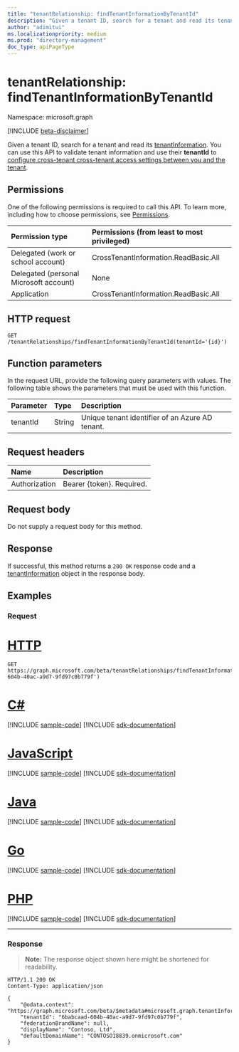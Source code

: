 ```yaml
---
title: "tenantRelationship: findTenantInformationByTenantId"
description: "Given a tenant ID, search for a tenant and read its tenantInformation."
author: "adimitui"
ms.localizationpriority: medium
ms.prod: "directory-management"
doc_type: apiPageType
---
```


# tenantRelationship: findTenantInformationByTenantId

Namespace: microsoft.graph

[!INCLUDE [beta-disclaimer](../../includes/beta-disclaimer.md)]

Given a tenant ID, search for a tenant and read its [tenantInformation](../resources/tenantInformation.md). You can use this API to validate tenant information and use their **tenantId** to [configure cross-tenant cross-tenant access settings between you and the tenant](../resources/crosstenantaccesspolicyconfigurationpartner.md).

## Permissions

One of the following permissions is required to call this API. To learn more, including how to choose permissions, see [Permissions](/graph/permissions-reference).

|Permission type|Permissions (from least to most privileged)|
|:---|:---|
|Delegated (work or school account)|CrossTenantInformation.ReadBasic.All|
|Delegated (personal Microsoft account)|None|
|Application|CrossTenantInformation.ReadBasic.All|

## HTTP request

<!-- {
  "blockType": "ignored"
}
-->
``` http
GET /tenantRelationships/findTenantInformationByTenantId(tenantId='{id}')
```

## Function parameters

In the request URL, provide the following query parameters with values. The following table shows the parameters that must be used with this function.

|Parameter|Type|Description|
|:---|:---|:---|
| tenantId | String | Unique tenant identifier of an Azure AD tenant. |

## Request headers

|Name|Description|
|:---|:---|
|Authorization|Bearer {token}. Required.|

## Request body

Do not supply a request body for this method.

## Response

If successful, this method returns a `200 OK` response code and a [tenantInformation](../resources/tenantinformation.md) object in the response body.

## Examples

### Request


# [HTTP](#tab/http)
<!-- {
  "blockType": "request",
  "name": "tenantrelationshiprootthis.findtenantinformationbytenantid"
}
-->

``` http
GET https://graph.microsoft.com/beta/tenantRelationships/findTenantInformationByTenantId(tenantId='6babcaad-604b-40ac-a9d7-9fd97c0b779f')
```

# [C#](#tab/csharp)
[!INCLUDE [sample-code](../includes/snippets/csharp/tenantrelationshiprootthisfindtenantinformationbytenantid-csharp-snippets.md)]
[!INCLUDE [sdk-documentation](../includes/snippets/snippets-sdk-documentation-link.md)]

# [JavaScript](#tab/javascript)
[!INCLUDE [sample-code](../includes/snippets/javascript/tenantrelationshiprootthisfindtenantinformationbytenantid-javascript-snippets.md)]
[!INCLUDE [sdk-documentation](../includes/snippets/snippets-sdk-documentation-link.md)]

# [Java](#tab/java)
[!INCLUDE [sample-code](../includes/snippets/java/tenantrelationshiprootthisfindtenantinformationbytenantid-java-snippets.md)]
[!INCLUDE [sdk-documentation](../includes/snippets/snippets-sdk-documentation-link.md)]

# [Go](#tab/go)
[!INCLUDE [sample-code](../includes/snippets/go/tenantrelationshiprootthisfindtenantinformationbytenantid-go-snippets.md)]
[!INCLUDE [sdk-documentation](../includes/snippets/snippets-sdk-documentation-link.md)]

# [PHP](#tab/php)
[!INCLUDE [sample-code](../includes/snippets/php/tenantrelationshiprootthisfindtenantinformationbytenantid-php-snippets.md)]
[!INCLUDE [sdk-documentation](../includes/snippets/snippets-sdk-documentation-link.md)]

---

### Response

>**Note:** The response object shown here might be shortened for readability.

<!-- {
  "blockType": "response",
  "truncated": true,
  "@odata.type": "microsoft.graph.tenantInformation"
}
-->

``` http
HTTP/1.1 200 OK
Content-Type: application/json

{
    "@odata.context": "https://graph.microsoft.com/beta/$metadata#microsoft.graph.tenantInformation",
    "tenantId": "6babcaad-604b-40ac-a9d7-9fd97c0b779f",
    "federationBrandName": null,
    "displayName": "Contoso, Ltd",
    "defaultDomainName": "CONTOSO18839.onmicrosoft.com"
}
```
